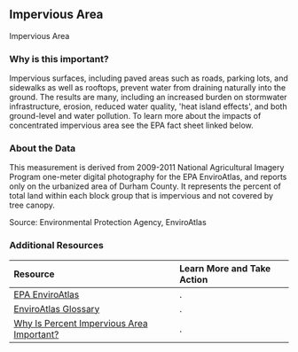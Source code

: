 ## Impervious Area
Impervious Area

### Why is this important?
Impervious surfaces, including paved areas such as roads, parking lots, and sidewalks as well as rooftops, prevent water from draining naturally into the ground. The results are many, including an increased burden on stormwater infrastructure, erosion, reduced water quality, 'heat island effects', and both ground-level and water pollution. To learn more about the impacts of concentrated impervious area see the EPA fact sheet linked below.

### About the Data
This measurement is derived from 2009-2011 National Agricultural Imagery Program one-meter digital photography for the EPA EnviroAtlas, and reports only on the urbanized area of Durham County. It represents the percent of total land within each block group that is impervious and not covered by tree canopy.

Source: Environmental Protection Agency, EnviroAtlas

### Additional Resources

|Resource | Learn More and Take Action | 
|:--- | :--- |
|[EPA EnviroAtlas](http://enviroatlas.epa.gov/enviroatlas/index.html) | . 
|[EnviroAtlas Glossary](http://enviroatlas.epa.gov/enviroatlas/glossary/glossary.html) | .
|[Why Is Percent Impervious Area Important?](http://enviroatlas.epa.gov/enviroatlas/DataFactSheets/pdf/ESC/Percentimperviousarea.pdf) | .
